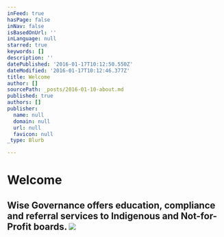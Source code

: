 ```yaml
---
inFeed: true
hasPage: false
inNav: false
isBasedOnUrl: ''
inLanguage: null
starred: true
keywords: []
description: ''
datePublished: '2016-01-17T10:12:50.550Z'
dateModified: '2016-01-17T10:12:46.377Z'
title: Welcome
author: []
sourcePath: _posts/2016-01-10-about.md
published: true
authors: []
publisher:
  name: null
  domain: null
  url: null
  favicon: null
_type: Blurb

---
```

# Welcome

## Wise Governance offers education, compliance and referral services to Indigenous and Not-for-Profit boards. ![](https://the-grid-user-content.s3-us-west-2.amazonaws.com/486baf2a-e2b1-4155-951e-8cd8e1a9aa97.jpg)